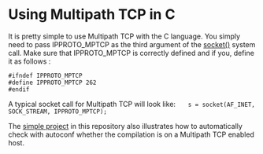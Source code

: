 # Using Multipath TCP in C


It is pretty simple to use Multipath TCP with the C language. You simply need to pass IPPROTO_MPTCP as the third argument of the [socket()](https://www.man7.org/linux/man-pages/man3/socket.3p.html) system call. Make sure that IPPROTO_MPTCP is correctly defined and if you, define it as follows :

```
#ifndef IPPROTO_MPTCP
#define IPPROTO_MPTCP 262
#endif
```

A typical socket call for Multipath TCP will look like: `    s = socket(AF_INET, SOCK_STREAM, IPPROTO_MPTCP); `

The [simple project](src/) in this repository also illustrates how to automatically check with autoconf whether the compilation is on a Multipath TCP enabled host.

